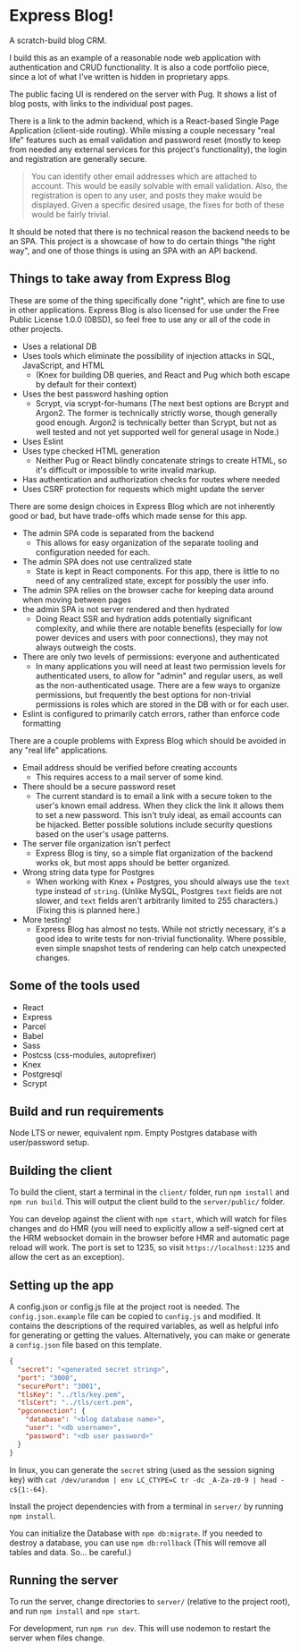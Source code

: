 # Express Blog!
A scratch-build blog CRM.

I build this as an example of a reasonable node web application with authentication and CRUD functionality. It is also a code portfolio piece, since a lot of what I've written is hidden in proprietary apps.

The public facing UI is rendered on the server with Pug. It shows a list of blog posts, with links to the individual post pages.

There is a link to the admin backend, which is a React-based Single Page Application (client-side routing). While missing a couple necessary "real life" features such as email validation and password reset (mostly to keep from needed any external services for this project's functionality), the login and registration are generally secure.

> You can identify other email addresses which are attached to account. This would be easily solvable with email validation. Also, the registration is open to any user, and posts they make would be displayed. Given a specific desired usage, the fixes for both of these would be fairly trivial.

It should be noted that there is no technical reason the backend needs to be an SPA. This project is a showcase of how to do certain things "the right way", and one of those things is using an SPA with an API backend.

## Things to take away from Express Blog

These are some of the thing specifically done "right", which are fine to use in other applications. Express Blog is also licensed for use under the Free Public License 1.0.0 (0BSD), so feel free to use any or all of the code in other projects.

- Uses a relational DB
- Uses tools which eliminate the possibility of injection attacks in SQL, JavaScript, and HTML
  - (Knex for building DB queries, and React and Pug which both escape by default for their context)
- Uses the best password hashing option
  - Scrypt, via scrypt-for-humans (The next best options are Bcrypt and Argon2. The former is technically strictly worse, though generally good enough. Argon2 is technically better than Scrypt, but not as well tested and not yet supported well for general usage in Node.)
- Uses Eslint
- Uses type checked HTML generation
  - Neither Pug or React blindly concatenate strings to create HTML, so it's difficult or impossible to write invalid markup.
- Has authentication and authorization checks for routes where needed
- Uses CSRF protection for requests which might update the server

There are some design choices in Express Blog which are not inherently good or bad, but have trade-offs which made sense for this app.

- The admin SPA code is separated from the backend
  - This allows for easy organization of the separate tooling and configuration needed for each.
- The admin SPA does not use centralized state
  - State is kept in React components. For this app, there is little to no need of any centralized state, except for possibly the user info.
- The admin SPA relies on the browser cache for keeping data around when moving between pages
- the admin SPA is not server rendered and then hydrated
  - Doing React SSR and hydration adds potentially significant complexity, and while there are notable benefits (especially for low power devices and users with poor connections), they may not always outweigh the costs.
- There are only two levels of permissions: everyone and authenticated
  - In many applications you will need at least two permission levels for authenticated users, to allow for "admin" and regular users, as well as the non-authenticated usage. There are a few ways to organize permissions, but frequently the best options for non-trivial permissions is roles which are stored in the DB with or for each user.
- Eslint is configured to primarily catch errors, rather than enforce code formatting

There are a couple problems with Express Blog which should be avoided in any "real life" applications.

- Email address should be verified before creating accounts
  - This requires access to a mail server of some kind.
- There should be a secure password reset
  - The current standard is to email a link with a secure token to the user's known email address. When they click the link it allows them to set a new password. This isn't truly ideal, as email accounts can be hijacked. Better possible solutions include security questions based on the user's usage patterns.
- The server file organization isn't perfect
  - Express Blog is tiny, so a simple flat organization of the backend works ok, but most apps should be better organized.
- Wrong string data type for Postgres
  - When working with Knex + Postgres, you should always use the `text` type instead of `string`. (Unlike MySQL, Postgres `text` fields are not slower, and `text` fields aren't arbitrarily limited to 255 characters.) (Fixing this is planned here.)
- More testing!
  - Express Blog has almost no tests. While not strictly necessary, it's a good idea to write tests for non-trivial functionality. Where possible, even simple snapshot tests of rendering can help catch unexpected changes.

## Some of the tools used

- React
- Express
- Parcel
- Babel
- Sass
- Postcss (css-modules, autoprefixer)
- Knex
- Postgresql
- Scrypt

## Build and run requirements

Node LTS or newer, equivalent npm. Empty Postgres database with user/password setup.

## Building the client

To build the client, start a terminal in the `client/` folder, run `npm install` and `npm run build`. This will output the client build to the `server/public/` folder.

You can develop against the client with `npm start`, which will watch for files changes and do HMR (you will need to explicitly allow a self-signed cert at the HRM websocket domain in the browser before HMR and automatic page reload will work. The port is set to 1235, so visit `https://localhost:1235` and allow the cert as an exception).

## Setting up the app

A config.json or config.js file at the project root is needed. The `config.json.example` file can be copied to `config.js` and modified. It contains the descriptions of the required variables, as well as helpful info for generating or getting the values. Alternatively, you can make or generate a `config.json` file based on this template.
```json
{
  "secret": "<generated secret string>",
  "port": "3000",
  "securePort": "3001",
  "tlsKey": "../tls/key.pem",
  "tlsCert": "../tls/cert.pem",
  "pgconnection": {
    "database": "<blog database name>",
    "user": "<db username>",
    "password": "<db user password>"
  }
}
```
In linux, you can generate the `secret` string (used as the session signing key) with `cat /dev/urandom | env LC_CTYPE=C tr -dc _A-Za-z0-9 | head -c${1:-64}`.

Install the project dependencies with from a terminal in `server/` by running `npm install`.

You can initialize the Database with `npm db:migrate`. If you needed to destroy a database, you can use `npm db:rollback` (This will remove all tables and data. So... be careful.)

## Running the server

To run the server, change directories to `server/` (relative to the project root), and run `npm install` and `npm start`.

For development, run `npm run dev`. This will use nodemon to restart the server when files change.
